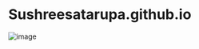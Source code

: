 # Sushreesatarupa.github.io

![image](https://user-images.githubusercontent.com/64991656/140696149-47d5bbad-908c-4a31-89d4-c58a04f758c0.png)
